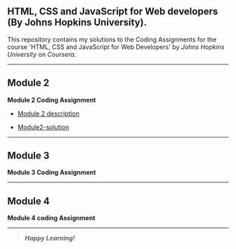 ## HTML, CSS and JavaScript for Web developers (By Johns Hopkins University).
This repository contains my solutions to the Coding Assignments for the course 'HTML, CSS and JavaScript for Web Developers' by *Johns Hopkins University* on *Coursera*.
___
## Module 2

**Module 2 Coding Assignment**

- [Module 2 description](https://github.com/jhu-ep-coursera/fullstack-course4/blob/master/assignments/assignment2/Assignment-2.md)

- [Module2-solution](https://nikhilsadawarti.github.io/Coursera-course/Module2-solution/)
___
## Module 3

**Module 3 Coding Assignment**
___
## Module 4

**Module 4 coding Assignment**
___





>_**Happy Learning!**_




